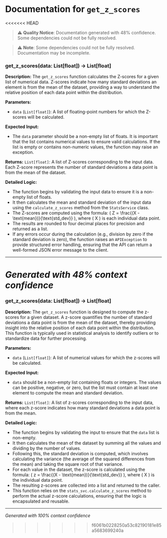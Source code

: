 # Documentation for `get_z_scores`

<<<<<<< HEAD
> ⚠️ **Quality Notice**: Documentation generated with 48% confidence. Some dependencies could not be fully resolved.


> ⚠️ **Note**: Some dependencies could not be fully resolved. Documentation may be incomplete.
### get_z_scores(data: List[float]) -> List[float]

**Description:**
The `get_z_scores` function calculates the Z-scores for a given list of numerical data. Z-scores indicate how many standard deviations an element is from the mean of the dataset, providing a way to understand the relative position of each data point within the distribution.

**Parameters:**
- `data` (`List[float]`): A list of floating-point numbers for which the Z-scores will be calculated.

**Expected Input:**
- The `data` parameter should be a non-empty list of floats. It is important that the list contains numerical values to ensure valid calculations. If the list is empty or contains non-numeric values, the function may raise an exception.

**Returns:**
`List[float]`: A list of Z-scores corresponding to the input data. Each Z-score represents the number of standard deviations a data point is from the mean of the dataset.

**Detailed Logic:**
- The function begins by validating the input data to ensure it is a non-empty list of floats.
- It then calculates the mean and standard deviation of the input data using the `calculate_z_scores` method from the `StatsService` class.
- The Z-scores are computed using the formula: \( Z = \frac{(X - \text{mean})}{\text{std\_dev}} \), where \( X \) is each individual data point.
- The results are rounded to four decimal places for precision and returned as a list.
- If any errors occur during the calculation (e.g., division by zero if the standard deviation is zero), the function raises an `APIException` to provide structured error handling, ensuring that the API can return a well-formed JSON error message to the client.

---
*Generated with 48% context confidence*
=======
### get_z_scores(data: List[float]) -> List[float]

**Description:**
The `get_z_scores` function is designed to compute the z-scores for a given dataset. A z-score quantifies the number of standard deviations a data point is from the mean of the dataset, thereby providing insight into the relative position of each data point within the distribution. This function is typically used in statistical analysis to identify outliers or to standardize data for further processing.

**Parameters:**
- `data` (`List[float]`): A list of numerical values for which the z-scores will be calculated.

**Expected Input:**
- `data` should be a non-empty list containing floats or integers. The values can be positive, negative, or zero, but the list must contain at least one element to compute the mean and standard deviation.

**Returns:**
`List[float]`: A list of z-scores corresponding to the input data, where each z-score indicates how many standard deviations a data point is from the mean.

**Detailed Logic:**
- The function begins by validating the input to ensure that the `data` list is non-empty.
- It then calculates the mean of the dataset by summing all the values and dividing by the number of values.
- Following this, the standard deviation is computed, which involves calculating the variance (the average of the squared differences from the mean) and taking the square root of that variance.
- For each value in the dataset, the z-score is calculated using the formula: \( z = \frac{(X - \text{mean})}{\text{std\_dev}} \), where \( X \) is the individual data point.
- The resulting z-scores are collected into a list and returned to the caller.
- This function relies on the `stats_svc.calculate_z_scores` method to perform the actual z-score calculations, ensuring that the logic is encapsulated and reusable.

---
*Generated with 100% context confidence*
>>>>>>> f6061b0228250a53c82190181e85a5683699240a
